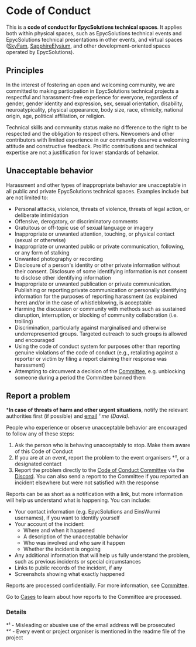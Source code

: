 # Code of Conduct

This is a **code of conduct for EpycSolutions technical spaces**. It applies both within physical spaces, such as EpycSolutions 
technical events and EpycSolutions technical presentations in other events, and virtual spaces ([SkyFam](https://github.com/SkyFamDE),
[SapphireElysium](https://github.com/SapphireElysium), and other development-oriented spaces operated by EpycSolutions).


## Principles

In the interest of fostering an open and welcoming community, we are committed to making participation in EpycSolutions technical projects
a respectful and harassment-free experience for everyone, regardless of gender, gender identity and expression, sex, sexual orientation,
disability, neuroatypicality, physical appearance, body size, race, ethnicity, national origin, age, political affiliation, or religion.

Technical skills and community status make no difference to the right to be respected and the obligation to respect others. Newcomers and
other contributors with limited experience in our community deserve a welcoming attitude and constructive feedback. Prolific contributions 
and technical expertise are not a justification for lower standards of behavior.


## Unacceptable behavior

Harassment and other types of inappropriate behavior are unacceptable in all public and private EpycSolutions technical spaces.
Examples include but are not limited to:

- Personal attacks, violence, threats of violence, threats of legal action, or deliberate intimidation
- Offensive, derogatory, or discriminatory comments
- Gratuitous or off-topic use of sexual language or imagery
- Inappropriate or unwanted attention, touching, or physical contact (sexual or otherwise)
- Inappropriate or unwanted public or private communication, following, or any form of stalking
- Unwanted photography or recording
- Disclosure of a person's identity or other private information without their consent. Disclosure of some identifying information is not
  consent to disclose other identifying information
- Inappropriate or unwanted publication or private communication. Publishing or reporting private communication or personally identifying
  information for the purposes of reporting harassment (as explained here) and/or in the case of whistleblowing, is acceptable
- Harming the discussion or community with methods such as sustained disruption, interruption, or blocking of community collaboration
  (i.e. trolling)
- Discrimination, particularly against marginalised and otherwise underrepresented groups. Targeted outreach to such groups is allowed and
  encouraged
- Using the code of conduct system for purposes other than reporting genuine violations of the code of conduct (e.g., retaliating against
  a reporter or victim by filing a report claiming their response was harassment)
- Attempting to circumvent a decision of the [Committee](/CoC/Committee.md), e.g. unblocking someone during a period the Committee banned them


## Report a problem

***In case of threats of harm and other urgent situations**, notify the relevant authorities first (if possible) and 
[email](mailto:david.thomas.stuewe@gmail.com) *¹ me (David).*

People who experience or observe unacceptable behavior are encouraged to follow any of these steps:
1. Ask the person who is behaving unacceptably to stop. Make them aware of this Code of Conduct
2. If you are at an event, report the problem to the event organisers *², or a designated contact
3. Report the problem directly to the [Code of Conduct Committee](/CoC/Committee.md) via the [Discord](https://discord.gg/hWhcQ5T). You can also
   send a report to the Committee if you reported an incident elsewhere but were not satisfied with the response


Reports can be as short as a notification with a link, but more information will help us understand what is happening. You can include:

- Your contact information (e.g. EpycSolutions and EinsWurmi usernames), if you want to identify yourself
- Your account of the incident:
    - Where and when it happened
    - A description of the unacceptable behavior
    - Who was involved and who saw it happen
    - Whether the incident is ongoing
- Any additional information that will help us fully understand the problem, such as previous incidents or special circumstances
- Links to public records of the incident, if any
- Screenshots showing what exactly happened

Reports are processed confidentially. For more information, see [Committee](/CoC/Committee.md).

Go to [Cases](/CoC/Cases.md) to learn about how reports to the Committee are processed.



### Details
*¹ - Misleading or abusive use of the email address will be prosecuted <br />
*² - Every event or project organiser is mentioned in the readme file of the project
